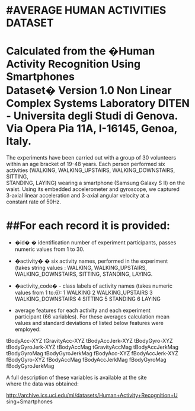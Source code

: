 #AVERAGE HUMAN ACTIVITIES DATASET
==================================================================
Calculated from the �Human Activity Recognition Using Smartphones  
Dataset� Version 1.0
Non Linear Complex Systems Laboratory
DITEN - Universita degli Studi di Genova.
Via Opera Pia 11A, I-16145, Genoa, Italy.
==================================================================

The experiments have been carried out with a group of 30 volunteers  
within an age bracket of 19-48 years. Each person performed six  
activities (WALKING, WALKING_UPSTAIRS, WALKING_DOWNSTAIRS, SITTING,  
STANDING, LAYING) wearing a smartphone (Samsung Galaxy S II) on the  
waist. Using its embedded accelerometer and gyroscope, we captured  
3-axial linear acceleration and 3-axial angular velocity at a  
constant rate of 50Hz. 

##For each record it is provided:
======================================

* �id� � identification number of experiment participants, passes  
numeric values from 1 to 30.

* �activity� � six activity names, performed in the experiment  
(takes string values : WALKING, WALKING_UPSTAIRS,  
WALKING_DOWNSTAIRS, SITTING, STANDING, LAYING.

* �activity_code� - class labels of activity names (takes numeric  
values from 1 to:6):
1           WALKING
2   WALKING_UPSTAIRS
3 WALKING_DOWNSTAIRS
4            SITTING
5           STANDING
6	      LAYING

* average features for each activity and each experiment  
participant  (66 variables). For these averages calculation mean  
values and standard deviations of listed below features were  
employed:

tBodyAcc-XYZ
tGravityAcc-XYZ
tBodyAccJerk-XYZ
tBodyGyro-XYZ
tBodyGyroJerk-XYZ
tBodyAccMag
tGravityAccMag
tBodyAccJerkMag
tBodyGyroMag
tBodyGyroJerkMag
fBodyAcc-XYZ
fBodyAccJerk-XYZ
fBodyGyro-XYZ
fBodyAccMag
fBodyAccJerkMag
fBodyGyroMag
fBodyGyroJerkMag

A full description of these variables is available at the site  
where the data was obtained:

http://archive.ics.uci.edu/ml/datasets/Human+Activity+Recognition+U
sing+Smartphones
